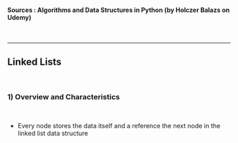 

#### Sources : Algorithms and Data Structures in Python (by Holczer Balazs on Udemy)
<br>

---

## __Linked Lists__
<br>

### __1) Overview and Characteristics__
<br>

* Every node stores the data itself and a reference the next node in the linked list data structure

